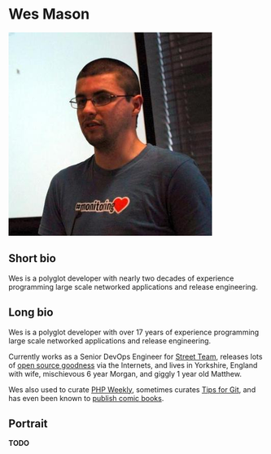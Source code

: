 # Wes Mason

![Wes Mason](files/monav.jpg)

## Short bio
Wes is a polyglot developer with nearly two decades of experience programming large scale networked applications and release engineering.

## Long bio
Wes is a polyglot developer with over 17 years of experience programming large scale networked applications and release engineering.

Currently works as a Senior DevOps Engineer for [Street Team](https://www.getstreetteam.com/), releases lots of [open source goodness](http://git.io/1v) via the Internets, and lives in Yorkshire, England with wife, mischievous 6 year Morgan, and giggly 1 year old Matthew.

Wes also used to curate [PHP Weekly](http://phpweekly.info/), sometimes curates [Tips for Git](https://twitter.com/tipsforgit), and has even been known to [publish comic books](http://gfbowl.com/).

## Portrait
**TODO**
